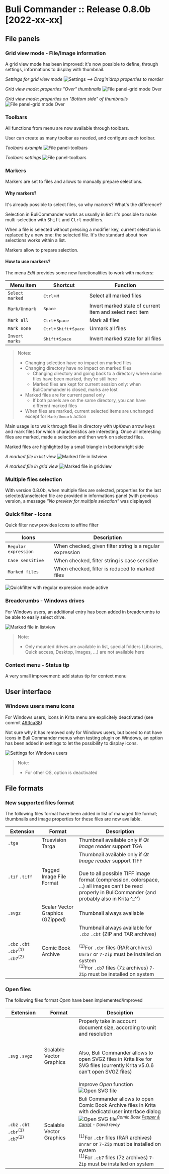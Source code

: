 # Buli Commander :: Release 0.8.0b [2022-xx-xx]

## File panels

### Grid view mode - File/Image information
A grid view mode has been improved: it's now possible to define, through settings, informations to display with thumbnail.

*Settings for grid view mode*
![Settings](./../screenshots/r0-8-0b_settings_files-gridview.jpeg)
*--> Drag'n'drop properties to reorder*

*Grid view mode: properties "Over" thumbnails*
![File panel-grid mode Over](./../screenshots/r0-8-0b_files-gridview-over.jpeg)

*Grid view mode: properties on "Bottom side" of thumbnails*
![File panel-grid mode Over](./../screenshots/r0-8-0b_files-gridview-bottom.jpeg)

### Toolbars
All functions from menu are now available through toolbars.

User can create as many toolbar as needed, and configure each toolbar.


*Toolbars example*
![File panel-toolbars](./../screenshots/r0-8-0b_files-toolbars.jpeg)


*Toolbars settings*
![File panel-toolbars](./../screenshots/r0-8-0b_settings_toolbars.jpeg)


### Markers
Markers are set to files and allows to manually prepare selections.

#### Why markers?
It's already possible to select files, so why markers? What's the difference?

Selection in BuliCommander works as usually in list: it's possible to make multi-selection with <kbd>Shift</kbd> and <kbd>Ctrl</kbd> modifiers.

When a file is selected without pressing a modifier key, current selection is replaced by a new one: the selected file.
It's the standard about how selections works within a list.

Markers allow to prepare selection.

#### How to use markers?
The menu *Edit* provides some new functionalities to work with markers:

| Menu item | Shortcut | Function |
| --- | --- | --- |
| `Select marked` | <kbd>Ctrl</kbd>+<kbd>M</kbd> | Select all marked files |
| `Mark/Unmark` | <kbd>Space</kbd> | Invert marked state of current item and select next item |
| `Mark all` | <kbd>Ctrl</kbd>+<kbd>Space</kbd> | Mark all files |
| `Mark none` | <kbd>Ctrl</kbd>+<kbd>Shift</kbd>+<kbd>Space</kbd> | Unmark all files |
| `Invert marks` | <kbd>Shift</kbd>+<kbd>Space</kbd> | Invert marked state for all files |

> Notes:
> - Changing selection have no impact on marked files
> - Changing directory have no impact on marked files
>   - Changing directory and going back to a directory where some files have been marked, they're still here
>   - Marked files are kept for current session only: when BuliCommander is closed, marks are lost
> - Marked files are for current panel only
>   - If both panels are on the same directory, you can have different marked files
> - When files are marked, current selected items are unchanged except for `Mark/Unmark` action

Main usage is to walk through files in directory with <kbd>Up</kbd>/<kbd>Down</kbd> arrow keys and mark files for which characteristics are interesting.
Once all interesting files are marked, made a selection and then work on selected files.

Marked files are highlighted by a small triangle in bottom/right side

*A marked file in list view*
![Marked file in listview](./../screenshots/r0-8-0b_files-listview-marked.jpeg)

*A marked file in grid  view*
![Marked file in gridview](./../screenshots/r0-8-0b_files-gridview-marked.jpeg)


### Multiple files selection
With version 0.8.0b, when multiple files are selected, properties for the last selected/unselected file are provided in informations panel (with previous version, a message _"No preview for multiple selection"_ was displayed)


### Quick filter - Icons
Quick filter now provides icons to affine filter

| Icons | Description |
| --- | --- |
| `Regular expression` | When checked, given filter string is a regular expression |
| `Case sensitive` | When checked, filter string is case sensitive |
| `Marked files` | When checked, filter is reduced to marked files |

![Quickfilter with regular expression mode active](./../screenshots/r0-8-0b_files-quickfilter-icons.png)


### Breadcrumbs - Windows drives
For Windows users, an additional entry has been added in breadcrumbs to be able to easily select drive.


![Marked file in listview](./../screenshots/r0-8-0b_files-breadcrumbs-windowsDrives.jpeg)

> Note:
> - Only mounted drives are available in list, special folders (Libraries, Quick access, Desktop, Images, ...) are not available here

### Context menu - Status tip
A very small improvement: add status tip for context menu


## User interface

### Windows users menu icons
For Windows users, icons in Krita menu are explicitely deactivated (see commit [493ca38](https://invent.kde.org/graphics/krita/-/commit/493ca38910f2a1a4233b64815ce60a6fa3205bc2))

Not sure why it has removed only for Windows users, but bored to not have icons in Buli Commander menus when testing plugin on Windows, an option has been added in settings to let the possibility to display icons.

![Settings for Windows users](./../screenshots/r0-8-0b_settings_windowsiconmenu.jpeg)

> Note:
> - For other OS, option is deactivated


## File formats

### New supported files format
The following files format have been added in list of managed file format; thumbnails and image properties for these files are now available.

| Extension | Format | Description |
| --- | --- | --- |
| `.tga` | Truevision Targa | Thumbnail available only if _Qt Image reader_ support TGA |
| `.tif`  `.tiff` | Tagged Image File Format | Thumbnail available only if _Qt Image reader_ support TIFF<br><br>Due to all possible TIFF image format (compression, colorspace, ...) all images can't be read properly in BuliCommander (and probably also in Krita ^_^') |
| `.svgz` | Scalar Vector Graphics (GZipped) | Thumbnail always available |
| `.cbz` `.cbt` `.cbr`<sup>(1)</sup> `.cb7`<sup>(2)</sup> | Comic Book Archive | Thumbnail always available for `.cbz` `.cbt` (ZIP and TAR archives)<br><br><sup>(1)</sup>For `.cbr` files (RAR archives) `Unrar` or `7-Zip` must be installed on system<br><sup>(1)</sup>For `.cb7` files (7z archives) `7-Zip` must be installed on system |


### Open files
The following files format *Open* have been implemented/improved

| Extension | Format | Desciption |
| --- | --- | --- |
| `.svg` `.svgz` | Scalable Vector Graphics | Properly take in account document size, according to unit and resolution<br><br><br>Also, Buli Commander allows to open SVGZ files in Krita like for SVG files (currently Krita v5.0.6 can't open SVGZ files)<br><br>Improve _Open_ function<br>![Open SVG file](./../screenshots/r0-8-0b_file-import_svg.jpeg) |
| `.cbz` `.cbt` `.cbr`<sup>(1)</sup> `.cb7`<sup>(2)</sup> | Scalable Vector Graphics | Buli Commander allows to open Comic Book Archive files in Krita with dedicatd user interface dialog<br>![Open SVG file](./../screenshots/r0-8-0b_file-import_cbx.jpeg)<sup>*Comic Book [Pepper & Carrot](https://www.peppercarrot.com/) - David revoy*</sup> <br><br><sup>(1)</sup>For `.cbr` files (RAR archives) `Unrar` or `7-Zip` must be installed on system<br><sup>(1)</sup>For `.cb7` files (7z archives) `7-Zip` must be installed on system |
